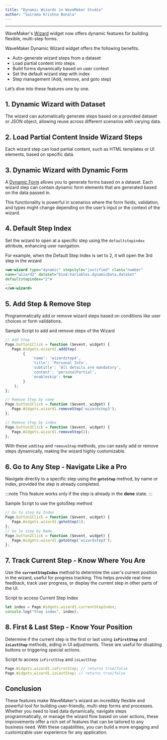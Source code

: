 ```yaml
---
title: "Dynamic Wizards in WaveMaker Studio"
author: "Sairama Krishna Bonala"
---
```

---

WaveMaker's [Wizard](/learn/app-development/widgets/container/wizard/) widget now offers dynamic features for building flexible, multi-step forms.

WaveMaker Dynamic Wizard widget offers the following benefits.

- Auto-generate wizard steps from a dataset
- Load partial content into steps
- Build forms dynamically based on user context
- Set the default wizard step with index
- Step management (Add, remove, and goto step)

<!-- truncate -->

Let’s dive into these features one by one.

## 1. Dynamic Wizard with Dataset

The wizard can automatically generate steps based on a provided dataset or JSON object, allowing reuse across different scenarios with varying data.

## 2. Load Partial Content Inside Wizard Steps

Each wizard step can load partial content, such as HTML templates or UI elements, based on specific data.

## 3. Dynamic Wizard with Dynamic Form

A [Dynamic Form](/learn/how-tos/dynamic-form/) allows you to generate forms based on a dataset. Each wizard step can contain dynamic form elements that are generated based on the data passed in.

This functionality is powerful in scenarios where the form fields, validation, and types might change depending on the user’s input or the context of the wizard.

## 4. Default Step Index

Set the wizard to open at a specific step using the `defaultstepindex` attribute, enhancing user navigation.

For example, when the Default Step Index is set to 2, it will open the 3rd step in the wizard

```xml
<wm-wizard type="dynamic" stepstyle="justified" class="number" 
name="wizard2" dataset="bind:Variables.dynamicData.dataSet" 
defaultstepindex="2">
...
</wm-wizard>

```

## 5. Add Step & Remove Step

Programmatically add or remove wizard steps based on conditions like user choices or form validations.

Sample Script to add and remove steps of the Wizard

```javascript
// Add Step
Page.button1Click = function ($event, widget) {
   Page.Widgets.wizard1.addStep(
        { 
            'name': 'wizardstep4', 
            'title': 'Personal Info', 
            'subtitle': 'All details are mandatory', 
            'content': 'personalPartial', 
            'enableskip': true 
        }
    );
};

// Remove Step by name
Page.button2Click = function ($event, widget) {
   Page.Widgets.wizard1.removeStep('wizardstep3');
};

// Remove Step by index
Page.button3Click = function ($event, widget) {
   Page.Widgets.wizard1.removeStep(2);
};

```

With these `addStep` and `removeStep` methods, you can easily add or remove steps dynamically, making the wizard highly customizable.

## 6. Go to Any Step - Navigate Like a Pro

Navigate directly to a specific step using the **`gotoStep`** method, by name or index, provided the step is already completed.

:::note
This feature works only if the step is already in the **done** state.
:::

Sample Script to use the gotoStep method

```javascript
// Go to step by Index
Page.button1Click = function ($event, widget) {
   Page.Widgets.wizard1.gotoStep(1);
};
// Go to step by Name
Page.button2Click = function ($event, widget) {
   Page.Widgets.wizard1.gotoStep('wizardstep3');
};
```

## 7. Track Current Step - Know Where You Are

Use the **`currentStepIndex`** method to determine the user's current position in the wizard, useful for progress tracking. This helps provide real-time feedback, track user progress, or display the current step in other parts of the UI.

Script to access Current Step Index

```javascript
let index = Page.Widgets.wizard1.currentStepIndex;
console.log("Step index", index);
```


## 8. First & Last Step - Know Your Position

Determine if the current step is the first or last using **`isFirstStep`** and **`isLastStep`** methods, aiding in UI adjustments. These are useful for disabling buttons or triggering special actions.

Script to access `isFirstStep` and `isLastStep`

```javascript
Page.Widgets.wizard1.isFirstStep; // returns true/false
Page.Widgets.wizard1.isLastStep; // returns true/false
```

## Conclusion

These features make WaveMaker's wizard an incredibly flexible and powerful tool for building user-friendly, multi-step forms and processes. Whether you need to load data dynamically, navigate steps programmatically, or manage the wizard flow based on user actions, these improvements offer a rich set of features that can be tailored to any business need. With these capabilities, you can build a more engaging and customizable user experience for any application.


